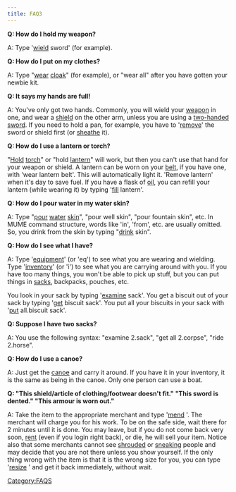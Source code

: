 ```yaml
---
title: FAQ3
---
```


**Q: How do I hold my weapon?**

A: Type '[wield](wield "wikilink") sword' (for example).

**Q: How do I put on my clothes?**

A: Type "[wear](wear "wikilink") [cloak](cloak "wikilink")" (for
example), or "wear all" after you have gotten your newbie kit.

**Q: It says my hands are full!**

A: You've only got two hands. Commonly, you will wield your
[weapon](weapon "wikilink") in one, and wear a
[shield](shield "wikilink") on the other arm, unless you are using a
[two-handed sword](two-handed_weapon "wikilink"). If you need to hold a
pan, for example, you have to '[remove](remove "wikilink")' the sword or
shield first (or [sheathe](sheathe "wikilink") it).

**Q: How do I use a lantern or torch?**

"[Hold](Hold "wikilink") [torch](torch "wikilink")" or "hold
[lantern](lantern "wikilink")" will work, but then you can't use that
hand for your weapon or shield. A lantern can be worn on your
[belt](belt "wikilink"), if you have one, with 'wear lantern belt'. This
will automatically light it. 'Remove lantern' when it's day to save
fuel. If you have a flask of [oil](oil "wikilink"), you can refill your
lantern (while wearing it) by typing '[fill](fill "wikilink") lantern'.

**Q: How do I pour water in my water skin?**

A: Type "[pour](pour "wikilink") [water](water "wikilink")
[skin](water_skin "wikilink")", "pour well skin", "pour fountain skin",
etc. In MUME command structure, words like 'in', 'from', etc. are
usually omitted. So, you drink from the skin by typing
"[drink](drink "wikilink") skin".

**Q: How do I see what I have?**

A: Type '[equipment](equipment "wikilink")' (or 'eq') to see what you
are wearing and wielding. Type '[inventory](inventory "wikilink")' (or
'i') to see what you are carrying around with you. If you have too many
things, you won't be able to pick up stuff, but you can put things in
[sacks](containers "wikilink"), backpacks, pouches, etc.

You look in your sack by typing '[examine](examine "wikilink") sack'.
You get a biscuit out of your sack by typing '[get](get "wikilink")
biscuit sack'. You put all your biscuits in your sack with
'[put](put "wikilink") all.biscuit sack'.

**Q: Suppose I have two sacks?**

A: You use the following syntax: "examine 2.sack", "get all 2.corpse",
"ride 2.horse".

**Q: How do I use a canoe?**

A: Just get the [canoe](canoe "wikilink") and carry it around. If you
have it in your inventory, it is the same as being in the canoe. Only
one person can use a boat.

**Q: "This shield/article of clothing/footwear doesn't fit." "This sword
is dented." "This armour is worn out."**

A: Take the item to the appropriate merchant and type
'[mend](mend "wikilink") <item>'. The merchant will charge you for his
work. To be on the safe side, wait there for 2 minutes until it is done.
You may leave, but if you do not come back very soon,
[rent](rent "wikilink") (even if you login right back), or die, he will
sell your item. Notice also that some merchants cannot see
[shrouded](shroud "wikilink") or [sneaking](sneak "wikilink") people and
may decide that you are not there unless you show yourself. If the only
thing wrong with the item is that it is the wrong size for you, you can
type '[resize](resize "wikilink") <item>' and get it back immediately,
without wait.

[Category:FAQS](Category:FAQS "wikilink")